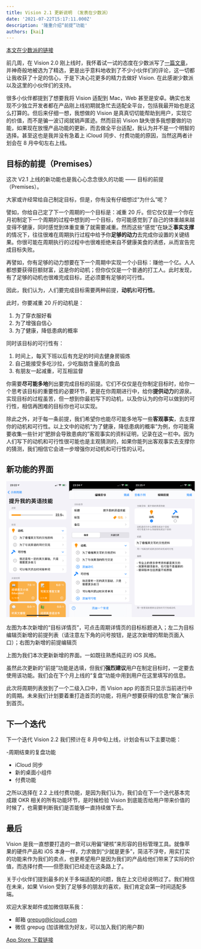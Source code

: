 ```yaml
---
title: Vision 2.1 更新说明 （发表在少数派）
date: '2021-07-22T15:17:11.000Z'
description: '隆重介绍“前提”功能'
authors: [kai]
---
```


[本文在少数派的链接]: https://sspai.com/post/67874
[一篇文章]: https://sspai.com/post/67497
[app store 下载链接]: https://apps.apple.com/app/id1572457968

[本文在少数派的链接]

前几周，在 Vision 2.0 刚上线时，我怀着试一试的态度在少数派写了[一篇文章]，并神奇般地被选为了精选，更是出乎意料地收到了不少小伙伴们的评论，这一切都让我收获了十足的信心，于是下决心花更多的精力去做好 Vision. 在此感谢少数派以及这里的小伙伴们的支持。

<!--truncate-->

很多小伙伴都提到了想要我将 Vision 适配到 Mac，Web 甚至是安卓。确实也发现不少独立开发者都在产品刚上线初期就急忙去适配全平台，包括我最开始也是这么打算的。但后来仔细一想，我想做的 Vision 是真真切切能帮助到用户，实现它的价值，而不是骗一波订阅就销声匿迹。然而目前 Vision 缺失很多我想要做的功能，如果现在放慢产品功能的更新，而去做全平台适配，我认为并不是一个明智的选择。甚至这也是我并没有急着上 iCloud 同步、付费功能的原因，当然这两者计划会在 8 月中旬左右上线。

## 目标的前提（Premises）

这次 V2.1 上线的新功能也是我心心念念很久的功能 —— 目标的前提（Premises）。

大家或许经常给自己制定目标，但是，你有没有仔细想过“为什么”呢？

譬如，你给自己定了下一个周期的一个目标是：减重 20 斤。但它仅仅是一个你在月初制定下一个周期的过程中想到的一个目标，你可能感觉到了自己的体重越来越变得不健康，同时感觉到体重变重了就需要减重。然而这些“感觉”在缺乏**事实支撑**的情况下，往往很难在周期执行过程中给予你**足够的动力**去完成你设置的关键结果。你很可能在周期执行的过程中也很难拒绝来自不健康美食的诱惑，从而宣告完成目标失败。

再譬如，你有足够的动力想要在下一个周期中实现一个小目标：赚他一个亿。人人都想要获得巨额财富，这是你的动机；但你仅仅是一个普通的打工人。此时发现，有了足够的动机也很难完成目标，还必须要有足够的可行性。

因此，我们认为，人们要完成目标需要两种前提，**动机**和**可行性**。

此时，你要减重 20 斤的动机是：

1. 为了穿衣服好看
2. 为了增强自信心
3. 为了健康，降低患病的概率

同时该目标的可行性有：

1. 时间上，每天下班以后有充足的时间去健身房锻炼
2. 自己能接受多吃沙拉，少吃脂肪含量高的食品
3. 有朋友一起减重，可互相监督

你需要**尽可能多地**列出要完成目标的前提。它们不仅仅是在你制定目标时，给你一个思考该目标的重要性的必要环节，更是在你周期进行中，给你**提供动力**的源泉。实现目标的过程虽苦，但一想到你最初写下的动机，以及你认为的你可以做到的可行性，相信再困难的目标你也可以实现。

除此之外，对于每一条前提，我们希望你也能尽可能多地写一些**客观事实**，去支撑你的动机和可行性。以上文中的动机“为了健康，降低患病的概率”为例，你可能需要收集一些针对“肥胖会导致患病的”客观事实的资料证明，记录在这一栏中。因为人们写下的动机和可行性很可能也是主观猜测的，如果你能列出客观事实去支撑你的猜测，我们相信它会进一步增强你对动机和可行性的认可。

## 新功能的界面

![Screenshot](./screenshot-1.jpeg)

左图为本次新增的“目标详情页”，可点击周期详情页的目标标题进入；左二为目标编辑页新增的前提列表（请注意左下角的问号按钮，是这次新增的帮助页面入口）；右图为新增的前提编辑页

上图为我们本次更新新增的界面。一如既往熟悉纯正的 iOS 风格。

虽然此次更新的“前提”功能是选填，但我们**强烈建议**用户在制定目标时，一定要去使用该功能。我们会在下个月上线的“复盘”功能中用到用户在这里填写的信息。

此次将周期列表放到了一个二级入口中，而 Vision app 的首页只显示当前进行中的周期。未来我们计划要着重打造首页的功能，将用户想要获得的信息“聚合”展示到首页。

## 下一个迭代

下一个迭代 Vision 2.2 我们预计在 8 月中旬上线，计划会有以下主要功能：

-周期结束的复盘功能

- iCloud 同步
- 新的桌面小组件
- 付费功能

之所以选择在 2.2 上线付费功能，是因为我们认为，我们会在下一个迭代基本完成跟 OKR 相关的所有功能环节，是时候检验 Vision 到底能否给用户带来价值的时候了，也需要判断我们是否能够一直持续做下去。

## 最后

Vision 是我一直想要打造的一款可以用偏“硬核”来形容的目标管理工具。就像苹果的硬件产品和 iOS 本身一样，力求做到“少就是更多”，简洁不浮夸，用实打实的功能来作为我们的卖点，也更希望用户是因为我们的产品给他们带来了实际的价值，而选择付费——但愿我们已经走在这条路上了。

关于小伙伴们提到最多的关于多端适配的问题，我在上文已经说明过了。我们相信在未来，如果 Vision 受到了足够多的朋友的喜欢，我们肯定会第一时间适配多端。

欢迎大家发邮件或加微信联系我：

- 邮箱 grepug@icloud.com
- 微信 grepug (加该微信为好友，可以加入我们的用户群)

[App Store 下载链接]
